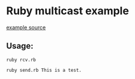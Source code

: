 # Ruby multicast example

[example source](http://onestepback.org/index.cgi/Tech/Ruby/MulticastingInRuby.red)

## Usage:
  
    ruby rcv.rb

    ruby send.rb This is a test.
